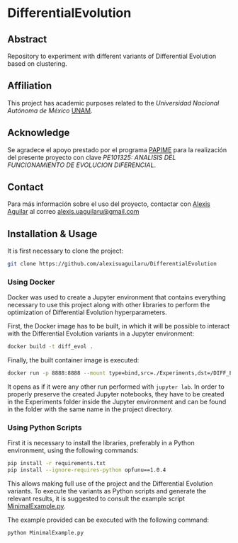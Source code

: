 # DifferentialEvolution

## Abstract
Repository to experiment with different variants of Differential Evolution based on clustering.

## Affiliation
This project has academic purposes related to the *Universidad Nacional Autónoma de México* [UNAM](https://www.unam.mx/).

## Acknowledge
Se agradece el apoyo prestado por el programa [PAPIME](https://dgapa.unam.mx/index.php/fortalecimiento-a-la-docencia/papime) para la realización del presente proyecto con clave *PE101325: ANALISIS DEL FUNCIONAMIENTO DE EVOLUCION DIFERENCIAL*.

## Contact
Para más información sobre el uso del proyecto, contactar con [Alexis Aguilar](https://github.com/alexisuaguilaru) al correo alexis.uaguilaru@gmail.com

## Installation & Usage
It is first necessary to clone the project:
```bash
git clone https://github.com/alexisuaguilaru/DifferentialEvolution
```

### Using Docker
Docker was used to create a Jupyter environment that contains everything necessary to use this project along with other libraries to perform the optimization of Differential Evolution hyperparameters.

First, the Docker image has to be built, in which it will be possible to interact with the Differential Evolution variants in a Jupyter environment:
```bash
docker build -t diff_evol .
```

Finally, the built container image is executed:
```bash
docker run -p 8888:8888 --mount type=bind,src=./Experiments,dst=/DIFF_EVOL/Experiments diff_evol
```

It opens as if it were any other run performed with ``jupyter lab``. In order to properly preserve the created Jupyter notebooks, they have to be created in the Experiments folder inside the Jupyter environment and can be found in the folder with the same name in the project directory.

### Using Python Scripts
First it is necessary to install the libraries, preferably in a Python environment, using the following commands:
```bash
pip install -r requirements.txt
pip install --ignore-requires-python opfunu==1.0.4
```

This allows making full use of the project and the Differential Evolution variants. To execute the variants as Python scripts and generate the relevant results, it is suggested to consult the example script [MinimalExample.py](./MinimalExample.py).

The example provided can be executed with the following command:
```bash
python MinimalExample.py
```